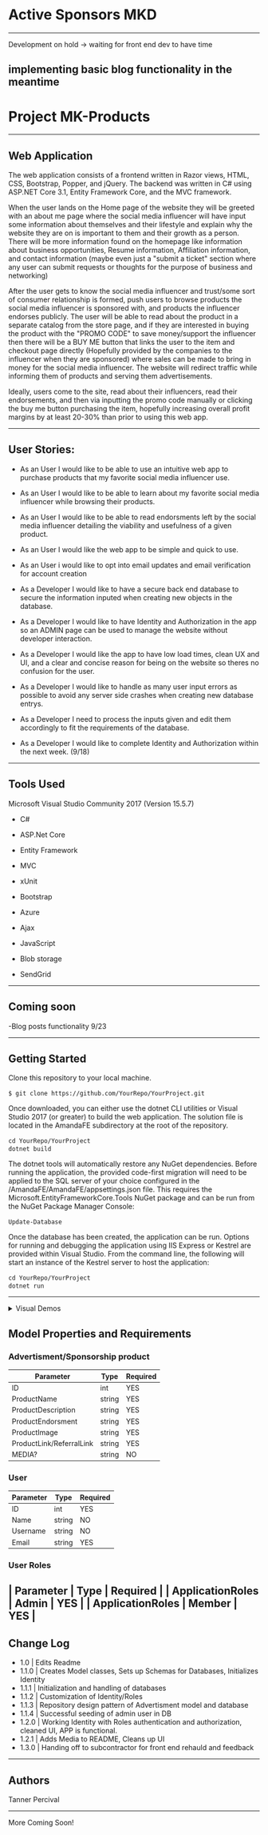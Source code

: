 # Active Sponsors MKD
---------------------------------
Development on hold -> waiting for front end dev to have time

implementing basic blog functionality in the meantime
---------------------------------

# Project MK-Products
---------------------------------

## Web Application

The web application consists of a frontend written in Razor views, HTML, CSS,
Bootstrap, Popper, and jQuery. The backend was written in C# using ASP.NET Core 3.1, Entity Framework Core, and the MVC framework.

When the user lands on the Home page of the website they will be greeted with an about me page where the social media influencer
will have input some information about themselves and their lifestyle and explain why the website they are on is important to them and their growth as a person.
There will be more information found on the homepage like information about business opportunities, Resume information, Affiliation information, and contact information
(maybe even just a "submit a ticket" section where any user can submit requests or thoughts for the purpose of business and networking)

After the user gets to know the social media influencer and trust/some sort of consumer relationship is formed, push users to browse products 
the social media influencer is sponsored with, and products the influencer endorses publicly. The user will be able to read about the product in a separate
catalog from the store page, and if they are interested in buying the product with the "PROMO CODE" to save money/support the influencer then there will be a BUY ME button
that links the user to the item and checkout page directly (Hopefully provided by the companies to the influencer when they are sponsored) where sales can be made to bring in
money for the social media influencer. The website will redirect traffic while informing them of products and serving them advertisements. 

Ideally, users come to the site, read about their influencers, read their endorsements, and then via inputting the promo code manually or clicking the buy me button
purchasing the item, hopefully increasing overall profit margins by at least 20-30% than prior to using this web app.



---------------------------------
## User Stories:
 - As an User I would like to be able to use an intuitive web app to purchase products that my favorite social media influencer use.
 - As an User I would like to be able to learn about my favorite social media influencer while browsing their products.
 - As an User I would like to be able to read endorsments left by the social media influencer detailing the viability and usefulness of a given product.
 - As an User I would like the web app to be simple and quick to use.
 - As an User i would like to opt into email updates and email verification for account creation

 - As a Developer I would like to have a secure back end database to secure the information inputed when creating new objects in the database.
 - As a Developer I would like to have Identity and Authorization in the app so an ADMIN page can be used to manage the website without developer interaction.
 - As a Developer I would like the app to have low load times, clean UX and UI, and a clear and concise reason for being on the website so theres no confusion for the user.
 - As a Developer I would like to handle as many user input errors as possible to avoid any server side crashes when creating new database entrys.
 - As a Developer I need to process the inputs given and edit them accordingly to fit the requirements of the database.
 - As a Developer I would like to complete Identity and Authorization within the next week. (9/18)
---------------------------------

## Tools Used
Microsoft Visual Studio Community 2017 (Version 15.5.7)

- C#
- ASP.Net Core
- Entity Framework
- MVC
- xUnit
- Bootstrap
- Azure
- Ajax
- JavaScript

- Blob storage
- SendGrid


---------------------------------

## Coming soon
-Blog posts functionality 9/23




---------------------------

## Getting Started

Clone this repository to your local machine.
```
$ git clone https://github.com/YourRepo/YourProject.git
```
Once downloaded, you can either use the dotnet CLI utilities or Visual Studio 2017 (or greater) to build the web application. The solution file is located in the AmandaFE subdirectory at the root of the repository.
```
cd YourRepo/YourProject
dotnet build
```
The dotnet tools will automatically restore any NuGet dependencies. Before running the application, the provided code-first migration will need to be applied to the SQL server of your choice configured in the /AmandaFE/AmandaFE/appsettings.json file. This requires the Microsoft.EntityFrameworkCore.Tools NuGet package and can be run from the NuGet Package Manager Console:
```
Update-Database
```
Once the database has been created, the application can be run. Options for running and debugging the application using IIS Express or Kestrel are provided within Visual Studio. From the command line, the following will start an instance of the Kestrel server to host the application:
```
cd YourRepo/YourProject
dotnet run
```


---------------------------------
<details>
# <summary>Visual Demos</summary>
<br>

## Usage
COMING SOON 
### Creating an account
![Creating an account with validation](MkAffiliationManagement/MkAffiliationManagement/Assets/RegisterFail.PNG)

### Home Page Greeting
![Welcome Page](MkAffiliationManagement/MkAffiliationManagement/Assets/Welcome.PNG)

### Login
![Login](MkAffiliationManagement/MkAffiliationManagement/Assets/Login.PNG)

### Authentication
![Login](MkAffiliationManagement/MkAffiliationManagement/Assets/Authentication.PNG)

### Overview of Recent Posts
![Overview of Recent Posts](MkAffiliationManagement/MkAffiliationManagement/Assets/List.PNG)

### Creating a Post
![Post Creation](MkAffiliationManagement/MkAffiliationManagement/Assets/Create.PNG)

### Enriching a Post
![Enriching Post](MkAffiliationManagement/MkAffiliationManagement/Assets/Edit.PNG)

### Viewing Post Details
![Details of Post](MkAffiliationManagement/MkAffiliationManagement/Assets/Details.PNG)

---------------------------
## Data Flow (Frontend, Backend, REST API)
COMING SOON
***[Add a clean and clear explanation of what the data flow is. Walk me through it.]***
![Data Flow Diagram](/assets/img/Flowchart.png)

 Visual Demmos
</details>

## Model Properties and Requirements

### Advertisment/Sponsorship product

| Parameter | Type | Required |
| --- | --- | --- |
| ID  | int | YES |
| ProductName | string | YES |
| ProductDescription | string | YES |
| ProductEndorsment | string | YES | 
| ProductImage | string | YES |
| ProductLink/ReferralLink | string | YES
| MEDIA? | string | NO



### User

| Parameter | Type | Required |
| --- | --- | --- |
| ID  | int | YES |
| Name | string | NO |
| Username | string | NO |
| Email	| string	| YES	|

### User Roles

| Parameter | Type | Required |
| ApplicationRoles | Admin | YES |
| ApplicationRoles | Member | YES |
---------------------------

## Change Log


- 1.0	| Edits Readme
- 1.1.0 | Creates Model classes, Sets up Schemas for Databases, Initializes Identity
- 1.1.1 | Initialization and handling of databases
- 1.1.2 | Customization of Identity/Roles
- 1.1.3 | Repository design pattern of Advertisment model and database
- 1.1.4 | Successful seeding of admin user in DB
- 1.2.0 | Working Identity with Roles authentication and authorization, cleaned UI, APP is functional.
- 1.2.1 | Adds Media to README, Cleans up UI
- 1.3.0 | Handing off to subcontractor for front end rehauld and feedback 


------------------------------

## Authors
Tanner Percival

------------------------------

More Coming Soon!

